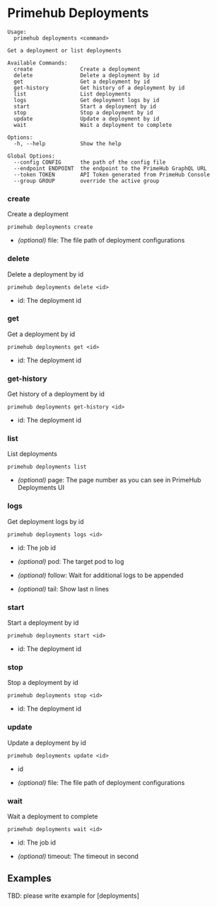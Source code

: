 
# Primehub Deployments

```
Usage: 
  primehub deployments <command>

Get a deployment or list deployments

Available Commands:
  create               Create a deployment
  delete               Delete a deployment by id
  get                  Get a deployment by id
  get-history          Get history of a deployment by id
  list                 List deployments
  logs                 Get deployment logs by id
  start                Start a deployment by id
  stop                 Stop a deployment by id
  update               Update a deployment by id
  wait                 Wait a deployment to complete

Options:
  -h, --help           Show the help

Global Options:
  --config CONFIG      the path of the config file
  --endpoint ENDPOINT  the endpoint to the PrimeHub GraphQL URL
  --token TOKEN        API Token generated from PrimeHub Console
  --group GROUP        override the active group

```


### create

Create a deployment


```
primehub deployments create
```
 

* *(optional)* file: The file path of deployment configurations




### delete

Delete a deployment by id


```
primehub deployments delete <id>
```

* id: The deployment id
 




### get

Get a deployment by id


```
primehub deployments get <id>
```

* id: The deployment id
 




### get-history

Get history of a deployment by id


```
primehub deployments get-history <id>
```

* id: The deployment id
 




### list

List deployments


```
primehub deployments list
```
 

* *(optional)* page: The page number as you can see in PrimeHub Deployments UI




### logs

Get deployment logs by id


```
primehub deployments logs <id>
```

* id: The job id
 

* *(optional)* pod: The target pod to log

* *(optional)* follow: Wait for additional logs to be appended

* *(optional)* tail: Show last n lines




### start

Start a deployment by id


```
primehub deployments start <id>
```

* id: The deployment id
 




### stop

Stop a deployment by id


```
primehub deployments stop <id>
```

* id: The deployment id
 




### update

Update a deployment by id


```
primehub deployments update <id>
```

* id
 

* *(optional)* file: The file path of deployment configurations




### wait

Wait a deployment to complete


```
primehub deployments wait <id>
```

* id: The job id
 

* *(optional)* timeout: The timeout in second



 

## Examples

TBD: please write example for [deployments]